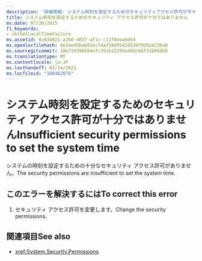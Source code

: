 ```yaml
---
description: '詳細情報: システム時刻を設定するためのセキュリティアクセス許可が不十分'
title: システム時刻を設定するためのセキュリティ アクセス許可が十分ではありません
ms.date: 07/20/2015
f1_keywords:
- vbrSetLocalTimeFailure
ms.assetid: 6c034821-a260-4837-af1c-c11f8eba6d54
ms.openlocfilehash: de3ee45bde82ec74af2049541853679192e23be0
ms.sourcegitcommit: 10e719780594efc781b15295e499c66f316068b8
ms.translationtype: MT
ms.contentlocale: ja-JP
ms.lasthandoff: 02/14/2021
ms.locfileid: "100462876"
---
```

# <a name="insufficient-security-permissions-to-set-the-system-time"></a><span data-ttu-id="e522c-103">システム時刻を設定するためのセキュリティ アクセス許可が十分ではありません</span><span class="sxs-lookup"><span data-stu-id="e522c-103">Insufficient security permissions to set the system time</span></span>

<span data-ttu-id="e522c-104">システムの時刻を設定するための十分なセキュリティ アクセス許可がありません。</span><span class="sxs-lookup"><span data-stu-id="e522c-104">The security permissions are insufficient to set the system time.</span></span>  
  
## <a name="to-correct-this-error"></a><span data-ttu-id="e522c-105">このエラーを解決するには</span><span class="sxs-lookup"><span data-stu-id="e522c-105">To correct this error</span></span>  
  
1. <span data-ttu-id="e522c-106">セキュリティ アクセス許可を変更します。</span><span class="sxs-lookup"><span data-stu-id="e522c-106">Change the security permissions.</span></span>  
  
## <a name="see-also"></a><span data-ttu-id="e522c-107">関連項目</span><span class="sxs-lookup"><span data-stu-id="e522c-107">See also</span></span>

- <xref:System.Security.Permissions>
